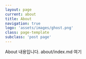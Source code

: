 ```yaml
---
layout: page
current: about
title: About
navigation: true
logo: 'assets/images/ghost.png'
class: page-template
subclass: 'post page'
---
```


About 내용입니다. about/index.md 여기 